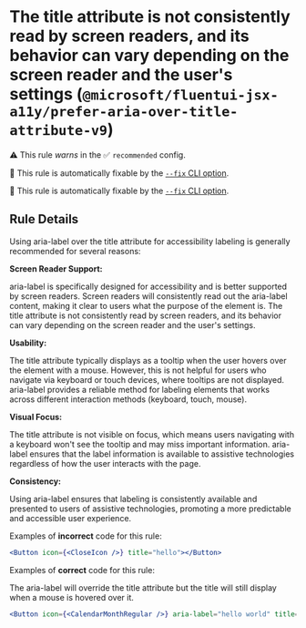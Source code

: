 # The title attribute is not consistently read by screen readers, and its behavior can vary depending on the screen reader and the user's settings (`@microsoft/fluentui-jsx-a11y/prefer-aria-over-title-attribute-v9`)

⚠️ This rule _warns_ in the ✅ `recommended` config.

🔧 This rule is automatically fixable by the [`--fix` CLI option](https://eslint.org/docs/latest/user-guide/command-line-interface#--fix).

<!-- end auto-generated rule header -->

🔧 This rule is automatically fixable by the [`--fix` CLI option](https://eslint.org/docs/latest/user-guide/command-line-interface#--fix).

<!-- end auto-generated rule header -->

## Rule Details

Using aria-label over the title attribute for accessibility labeling is generally recommended for several reasons:

**Screen Reader Support:**

aria-label is specifically designed for accessibility and is better supported by screen readers. Screen readers will consistently read out the aria-label content, making it clear to users what the purpose of the element is.
The title attribute is not consistently read by screen readers, and its behavior can vary depending on the screen reader and the user's settings.

**Usability:**

The title attribute typically displays as a tooltip when the user hovers over the element with a mouse. However, this is not helpful for users who navigate via keyboard or touch devices, where tooltips are not displayed.
aria-label provides a reliable method for labeling elements that works across different interaction methods (keyboard, touch, mouse).

**Visual Focus:**

The title attribute is not visible on focus, which means users navigating with a keyboard won't see the tooltip and may miss important information.
aria-label ensures that the label information is available to assistive technologies regardless of how the user interacts with the page.

**Consistency:**

Using aria-label ensures that labeling is consistently available and presented to users of assistive technologies, promoting a more predictable and accessible user experience.

Examples of **incorrect** code for this rule:

```jsx
<Button icon={<CloseIcon />} title="hello"></Button>
```

Examples of **correct** code for this rule:

The aria-label will override the title attribute but the title will still display when a mouse is hovered over it.

```jsx
<Button icon={<CalendarMonthRegular />} aria-label="hello world" title="hello world"></Button>
```

